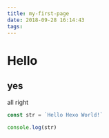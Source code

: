 ```yaml
---
title: my-first-page
date: 2018-09-28 16:14:43
tags:
---
```


# Hello 

## yes 

all right

```js
const str = `Hello Hexo World!`

console.log(str)
```